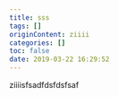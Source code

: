 ```yaml
---
title: sss
tags: []
originContent: ziiii
categories: []
toc: false
date: 2019-03-22 16:29:52
---
```


ziiiisfsadfdsfdsfsaf